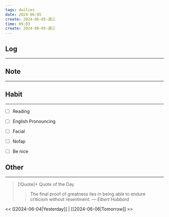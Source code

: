 ```yaml
---
tags: dailies  
date: 2024-06-05
create: 2024-06-05-週三
time: 09:03
create: 2024-06-05-週三
---
```


## Log
---


## Note
---


## Habit
---
- [ ] Reading
- [ ] English Pronouncing
- [ ] Facial
- [ ] Nofap
- [ ] Be nice


## Other
---

> [!Quote]+ Quote of the Day
> > The final proof of greatness lies in being able to endure criticism without resentment.
> — <cite>Elbert Hubbard</cite>

<< [[2024-06-04|Yesterday]] | [[2024-06-06|Tomorrow]] >>